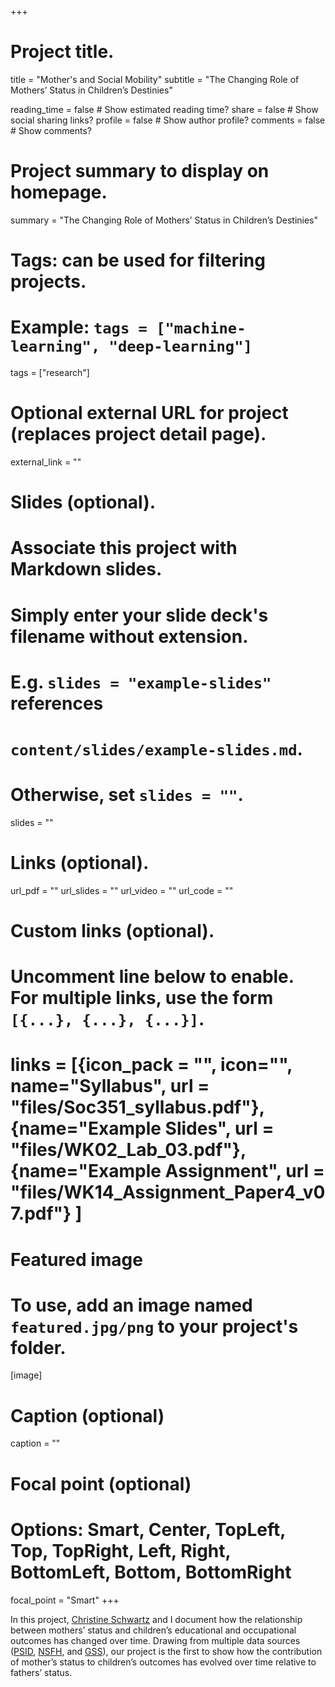 +++
# Project title.
title = "Mother's and Social Mobility"
subtitle = "The Changing Role of Mothers’ Status in Children’s Destinies"

reading_time = false  # Show estimated reading time?
share = false  # Show social sharing links?
profile = false  # Show author profile?
comments = false  # Show comments?

# Project summary to display on homepage.
summary = "The Changing Role of Mothers’ Status in Children’s Destinies" 


# Tags: can be used for filtering projects.
# Example: `tags = ["machine-learning", "deep-learning"]`
tags = ["research"]

# Optional external URL for project (replaces project detail page).
external_link = ""

# Slides (optional).
#   Associate this project with Markdown slides.
#   Simply enter your slide deck's filename without extension.
#   E.g. `slides = "example-slides"` references 
#   `content/slides/example-slides.md`.
#   Otherwise, set `slides = ""`.
slides = ""

# Links (optional).
url_pdf = ""
url_slides = ""
url_video = ""
url_code = ""

# Custom links (optional).
#   Uncomment line below to enable. For multiple links, use the form `[{...}, {...}, {...}]`.
# links = [{icon_pack = "", icon="", name="Syllabus", url = "files/Soc351_syllabus.pdf"}, {name="Example Slides", url = "files/WK02_Lab_03.pdf"}, {name="Example Assignment", url = "files/WK14_Assignment_Paper4_v07.pdf"} ]

# Featured image
# To use, add an image named `featured.jpg/png` to your project's folder. 
[image]
  # Caption (optional)
  caption = ""
  
  # Focal point (optional)
  # Options: Smart, Center, TopLeft, Top, TopRight, Left, Right, BottomLeft, Bottom, BottomRight
  focal_point = "Smart"
+++

In this project, [Christine Schwartz](https://www.ssc.wisc.edu/~cschwart/) and I document how the relationship between mothers’ status and children’s educational and occupational outcomes has changed over time. Drawing from multiple data sources ([PSID](https://psidonline.isr.umich.edu), [NSFH](https://www.ssc.wisc.edu/nsfh/), and [GSS](https://gss.norc.org)), our project is the first to show how the contribution of mother’s status to children’s outcomes has evolved over time relative to fathers’ status. 

